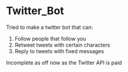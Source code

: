 ﻿# Twitter_Bot

Tried to make a twitter bot that can:
1. Follow people that follow you
2.  Retweet tweets with certain characters
3.  Reply to tweets with fixed messages

Incomplete as off now as the Twitter API is paid
